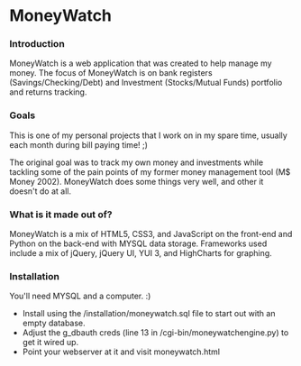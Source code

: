 # MoneyWatch

### Introduction

MoneyWatch is a web application that was created to help manage my money. The focus of MoneyWatch is on bank registers (Savings/Checking/Debt)
and Investment (Stocks/Mutual Funds) portfolio and returns tracking.

### Goals

This is one of my personal projects that I work on in my spare time, usually each month during bill paying time! ;)

The original goal was to track my own money and investments while tackling some of the pain points of my
former money management tool (M$ Money 2002).  MoneyWatch does some things very well, and other it doesn't do at all.

### What is it made out of?

MoneyWatch is a mix of HTML5, CSS3, and JavaScript on the front-end and Python on the back-end with MYSQL data storage.
Frameworks used include a mix of jQuery, jQuery UI, YUI 3, and HighCharts for graphing.

### Installation
You'll need MYSQL and a computer. :)
* Install using the /installation/moneywatch.sql file to start out with an empty database.
* Adjust the g_dbauth creds (line 13 in /cgi-bin/moneywatchengine.py) to get it wired up.
* Point your webserver at it and visit moneywatch.html
